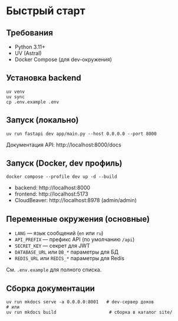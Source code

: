 # Быстрый старт

## Требования
- Python 3.11+
- UV (Astral)
- Docker Compose (для dev-окружения)

## Установка backend
```
uv venv
uv sync
cp .env.example .env
```

## Запуск (локально)
```
uv run fastapi dev app/main.py --host 0.0.0.0 --port 8000
```

Документация API: http://localhost:8000/docs

## Запуск (Docker, dev профиль)
```
docker compose --profile dev up -d --build
```

- backend: http://localhost:8000
- frontend: http://localhost:5173
- CloudBeaver: http://localhost:8978 (admin/admin)

## Переменные окружения (основные)
- `LANG` — язык сообщений (`en` или `ru`)
- `API_PREFIX` — префикс API (по умолчанию `/api`)
- `SECRET_KEY` — секрет для JWT
- `DATABASE_URL` или `DB_*` параметры для БД
- `REDIS_URL` или `REDIS_*` параметры для Redis

См. `.env.example` для полного списка.

## Сборка документации
```
uv run mkdocs serve -a 0.0.0.0:8001   # dev-сервер доков
# или
uv run mkdocs build                    # сборка в каталог site/
```

